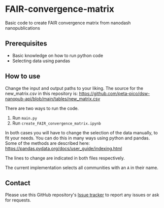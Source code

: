 # FAIR-convergence-matrix
Basic code to create FAIR convergence matrix from nanodash nanopublications

## Prerequisites

- Basic knowledge on how to run python code
- Selecting data using pandas

## How to use

Change the input and output paths to your liking. The source for the new_matrix.csv in this repository is: https://github.com/peta-pico/dsw-nanopub-api/blob/main/tables/new_matrix.csv

There are two ways to run the code.

1. Run `main.py`
2. Run `create_FAIR_convergence_matrix.ipynb`

In both cases you will have to change the selection of the data manually, to fit your needs. You can do this in many ways using python and pandas. Some of the methods are described here: https://pandas.pydata.org/docs/user_guide/indexing.html

The lines to change are indicated in both files respectively. 

The current implementation selects all communities with an `A` in their name.

## Contact

Please use this GitHub repository's [Issue tracker](https://github.com/eu-parc/FAIR-convergence-matrix/issues) to report any issues or ask for requests.
